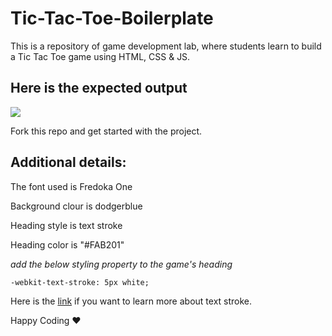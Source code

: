 # Tic-Tac-Toe-Boilerplate

This is a repository of game development lab, where students learn to build a Tic Tac Toe game using HTML, CSS & JS.

## Here is the expected output

![](https://s3.ap-south-1.amazonaws.com/kalvi-education.github.io/front-end-web-development/Tic-tac-toe-static.png)

Fork this repo and get started with the project.

## Additional details:
The font used is Fredoka One

Background clour is dodgerblue

Heading style is text stroke

Heading color is "#FAB201"

*add the below styling property to the game's heading*

`-webkit-text-stroke: 5px white;`

Here is the [link](https://css-tricks.com/adding-stroke-to-web-text/) if you want to learn more about text stroke.


Happy Coding ❤️ 
